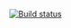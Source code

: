 [![Build status](https://ci.appveyor.com/api/projects/status/177488xlgidkqm8s?svg=true)](https://ci.appveyor.com/project/ulyana190909/task-5-2-automated-testing)